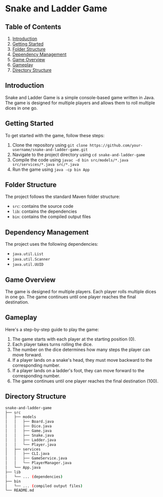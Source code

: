 # Snake and Ladder Game

## Table of Contents

1. [Introduction](#introduction)
2. [Getting Started](#getting-started)
3. [Folder Structure](#folder-structure)
4. [Dependency Management](#dependency-management)
5. [Game Overview](#game-overview)
6. [Gameplay](#gameplay)
7. [Directory Structure](#directory-structure)

## Introduction

Snake and Ladder Game is a simple console-based game written in Java. The game is designed for multiple players and allows them to roll multiple dices in one go.

## Getting Started

To get started with the game, follow these steps:

1. Clone the repository using `git clone https://github.com/your-username/snake-and-ladder-game.git`
2. Navigate to the project directory using `cd snake-and-ladder-game`
3. Compile the code using `javac -d bin src/models/*.java src/services/*.java src/*.java`
4. Run the game using `java -cp bin App`

## Folder Structure

The project follows the standard Maven folder structure:

- `src`: contains the source code
- `lib`: contains the dependencies
- `bin`: contains the compiled output files

## Dependency Management

The project uses the following dependencies:

- `java.util.List`
- `java.util.Scanner`
- `java.util.UUID`

## Game Overview

The game is designed for multiple players. Each player rolls multiple dices in one go. The game continues until one player reaches the final destination.

## Gameplay

Here's a step-by-step guide to play the game:

1. The game starts with each player at the starting position (0).
2. Each player takes turns rolling the dice.
3. The number on the dice determines how many steps the player can move forward.
4. If a player lands on a snake's head, they must move backward to the corresponding number.
5. If a player lands on a ladder's foot, they can move forward to the corresponding number.
6. The game continues until one player reaches the final destination (100).

## Directory Structure

```bash
snake-and-ladder-game
├── src
│   ├── models
│   │   ├── Board.java
│   │   ├── Dice.java
│   │   ├── Game.java
│   │   ├── Snake.java
│   │   ├── Ladder.java
│   │   └── Player.java
│   ├── services
│   │   ├── CLI.java
│   │   ├── GameService.java
│   │   └── PlayerManager.java
│   └── App.java
├── lib
│   └── ... (dependencies)
├── bin
│   └── ... (compiled output files)
└── README.md
```
